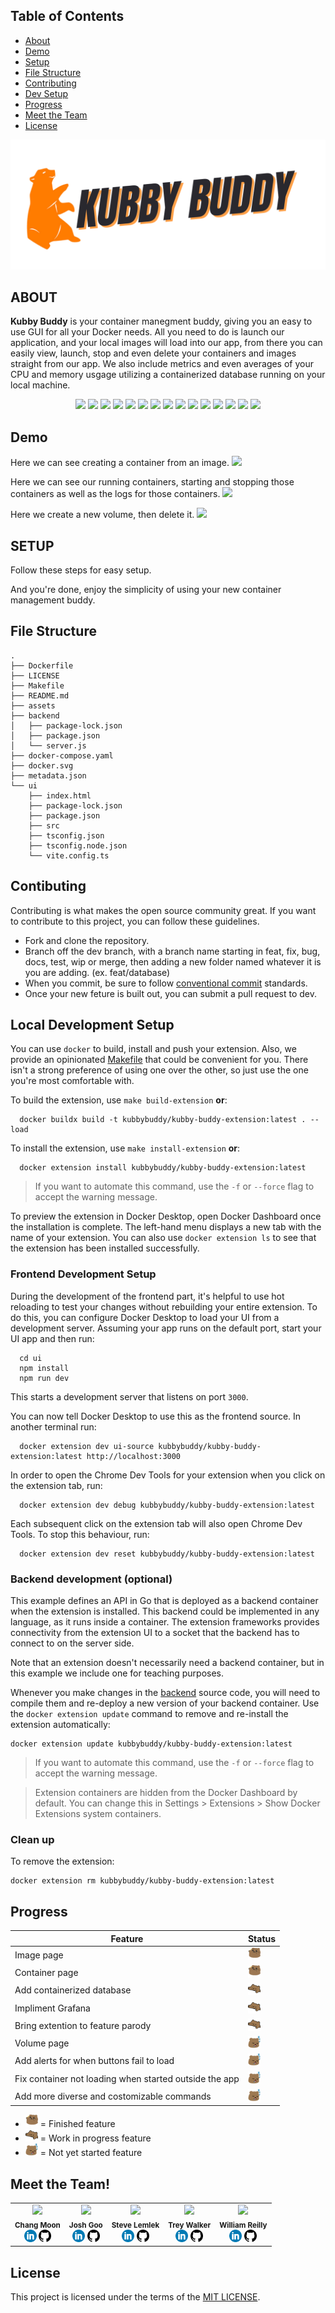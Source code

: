 ## Table of Contents

- [About](#about)
- [Demo](#demo)
- [Setup](#setup)
- [File Structure](#file-structure)
- [Contributing](#contibuting)
- [Dev Setup](#local-development-setup)
- [Progress](#progress)
- [Meet the Team](#meet-the-team)
- [License](#license)

<p align="center">
  <img src="./assets/logo.png">
</p>

## ABOUT

**Kubby Buddy** is your container manegment buddy, giving you an easy to use GUI for all your Docker needs. All you need to do is launch our application, and your local images will load into our app, from there you can easily view, launch, stop and even delete your containers and images straight from our app. We also include metrics and even averages of your CPU and memory usgage utilizing a containerized database running on your local machine.

<div align="center">
  <img src="https://img.shields.io/badge/circleci-343434?style=for-the-badge&logo=circleci&logoColor=white"/>
  <img src="https://img.shields.io/badge/PostgreSQL-316192?style=for-the-badge&logo=postgresql&logoColor=white"/>
  <img src="https://img.shields.io/badge/Chart.js-FF6384?style=for-the-badge&logo=chartdotjs&logoColor=white"/>
  <img src="https://img.shields.io/badge/Cypress-17202C?style=for-the-badge&logo=cypress&logoColor=white"/>
  <img src="https://img.shields.io/badge/Docker-2CA5E0?style=for-the-badge&logo=docker&logoColor=white"/>
  <img src="https://img.shields.io/badge/Express.js-000000?style=for-the-badge&logo=express&logoColor=white"/>
  <img src="https://img.shields.io/badge/Jest-C21325?style=for-the-badge&logo=jest&logoColor=white"/>
  <img src="https://img.shields.io/badge/ts--node-3178C6?style=for-the-badge&logo=ts-node&logoColor=white"/>
  <img src="https://img.shields.io/badge/npm-CB3837?style=for-the-badge&logo=npm&logoColor=white"/>
  <img src="https://img.shields.io/badge/React-20232A?style=for-the-badge&logo=react&logoColor=61DAFB"/>
  <img src="https://img.shields.io/badge/React_Query-FF4154?style=for-the-badge&logo=React_Query&logoColor=white"/>
  <img src="https://img.shields.io/badge/Sass-CC6699?style=for-the-badge&logo=sass&logoColor=white"/>
  <img src="https://img.shields.io/badge/CSS3-1572B6?style=for-the-badge&logo=css3&logoColor=white"/>
  <img src="https://img.shields.io/badge/HTML5-E34F26?style=for-the-badge&logo=html5&logoColor=white"/>
  <img src="https://img.shields.io/badge/TypeScript-007ACC?style=for-the-badge&logo=typescript&logoColor=white"/>
</div>

## Demo

Here we can see creating a container from an image.
<img src="./assets/Main_App_Images.gif"/>

Here we can see our running containers, starting and stopping those containers as well as the logs for those containers.
<img src="./assets/Main_App_Containers.gif"/>

Here we create a new volume, then delete it.
<img src="./assets/Main_App_Volumes.gif"/>

## SETUP

Follow these steps for easy setup.

And you're done, enjoy the simplicity of using your new container management buddy.

## File Structure

```
.
├── Dockerfile
├── LICENSE
├── Makefile
├── README.md
├── assets
├── backend
│   ├── package-lock.json
│   ├── package.json
│   └── server.js
├── docker-compose.yaml
├── docker.svg
├── metadata.json
└── ui
    ├── index.html
    ├── package-lock.json
    ├── package.json
    ├── src
    ├── tsconfig.json
    ├── tsconfig.node.json
    └── vite.config.ts
```

## Contibuting

Contributing is what makes the open source community great. If you want to contribute to this project, you can follow these guidelines.

- Fork and clone the repository.
- Branch off the dev branch, with a branch name starting in feat, fix, bug, docs, test, wip or merge, then adding a new folder named whatever it is you are adding. (ex. feat/database)
- When you commit, be sure to follow [conventional commit](https://www.conventionalcommits.org/en/v1.0.0/) standards.
- Once your new feture is built out, you can submit a pull request to dev.

## Local Development Setup

You can use `docker` to build, install and push your extension. Also, we provide an opinionated [Makefile](Makefile) that could be convenient for you. There isn't a strong preference of using one over the other, so just use the one you're most comfortable with.

To build the extension, use `make build-extension` **or**:

```shell
  docker buildx build -t kubbybuddy/kubby-buddy-extension:latest . --load
```

To install the extension, use `make install-extension` **or**:

```shell
  docker extension install kubbybuddy/kubby-buddy-extension:latest
```

> If you want to automate this command, use the `-f` or `--force` flag to accept the warning message.

To preview the extension in Docker Desktop, open Docker Dashboard once the installation is complete. The left-hand menu displays a new tab with the name of your extension. You can also use `docker extension ls` to see that the extension has been installed successfully.

### Frontend Development Setup

During the development of the frontend part, it's helpful to use hot reloading to test your changes without rebuilding your entire extension. To do this, you can configure Docker Desktop to load your UI from a development server.
Assuming your app runs on the default port, start your UI app and then run:

```shell
  cd ui
  npm install
  npm run dev
```

This starts a development server that listens on port `3000`.

You can now tell Docker Desktop to use this as the frontend source. In another terminal run:

```shell
  docker extension dev ui-source kubbybuddy/kubby-buddy-extension:latest http://localhost:3000
```

In order to open the Chrome Dev Tools for your extension when you click on the extension tab, run:

```shell
  docker extension dev debug kubbybuddy/kubby-buddy-extension:latest
```

Each subsequent click on the extension tab will also open Chrome Dev Tools. To stop this behaviour, run:

```shell
  docker extension dev reset kubbybuddy/kubby-buddy-extension:latest
```

### Backend development (optional)

This example defines an API in Go that is deployed as a backend container when the extension is installed. This backend could be implemented in any language, as it runs inside a container. The extension frameworks provides connectivity from the extension UI to a socket that the backend has to connect to on the server side.

Note that an extension doesn't necessarily need a backend container, but in this example we include one for teaching purposes.

Whenever you make changes in the [backend](./backend) source code, you will need to compile them and re-deploy a new version of your backend container.
Use the `docker extension update` command to remove and re-install the extension automatically:

```shell
docker extension update kubbybuddy/kubby-buddy-extension:latest
```

> If you want to automate this command, use the `-f` or `--force` flag to accept the warning message.

> Extension containers are hidden from the Docker Dashboard by default. You can change this in Settings > Extensions > Show Docker Extensions system containers.

### Clean up

To remove the extension:

```shell
docker extension rm kubbybuddy/kubby-buddy-extension:latest
```

## Progress

| Feature                                                | Status                                                |
| ------------------------------------------------------ | ----------------------------------------------------- |
| Image page                                             | <img src="./assets/bear-party.webp" width="20"/>  |
| Container page                                         | <img src="./assets/bear-party.webp" width="20"/>  |
| Add containerized database                             | <img src="./assets/bear-bongo.webp" width="20"/>  |
| Impliment Grafana                                      | <img src="./assets/bear-bongo.webp" width="20"/>  |
| Bring extention to feature parody                      | <img src="./assets/bear-bongo.webp" width="20"/>  |
| Volume page                                            | <img src="./assets/bear-snooze.webp" width="20"/> |
| Add alerts for when buttons fail to load               | <img src="./assets/bear-snooze.webp" width="20"/> |
| Fix container not loading when started outside the app | <img src="./assets/bear-snooze.webp" width="20"/> |
| Add more diverse and costomizable commands             | <img src="./assets/bear-snooze.webp" width="20"/> |

- <img src="./assets/bear-party.webp" width="20"/> = Finished feature
- <img src="./assets/bear-bongo.webp" width="20"/> = Work in progress feature
- <img src="./assets/bear-snooze.webp" width="20"/> = Not yet started feature

## Meet the Team!

<table align="center">
  <tr>
    <td align="center">
      <img src="https://avatars.githubusercontent.com/u/123416896?v=4" width="100"/>
      <br />
      <sub><b>Chang Moon</b></sub>
      <br />
      <a href="https://www.linkedin.com/in/kasualkid12/"><img src="./assets/linkedin-favicon.png" width="20"/></a>
      <a href="https://www.linkedin.com/in/kasualkid12/"><img src="./assets/github-favicon.png" width="20"/></a>
    </td>
    <td align="center">
      <img src="https://avatars.githubusercontent.com/u/126903033?v=4" width="100"/>
      <br />
      <sub><b>Josh Goo</b></sub>
      <br />
      <a href="https://www.linkedin.com/in/kasualkid12/"><img src="./assets/linkedin-favicon.png" width="20"/></a>
      <a href="https://www.linkedin.com/in/kasualkid12/"><img src="./assets/github-favicon.png" width="20"/></a>
    </td>
    <td align="center">
      <img src="https://avatars.githubusercontent.com/u/108921232?v=4" width="100"/>
      <br />
      <sub><b>Steve Lemlek</b></sub>
      <br />
      <a href="https://www.linkedin.com/in/kasualkid12/"><img src="./assets/linkedin-favicon.png" width="20"/></a>
      <a href="https://www.linkedin.com/in/kasualkid12/"><img src="./assets/github-favicon.png" width="20"/></a>
    </td>
    <td align="center">
      <img src="https://avatars.githubusercontent.com/u/22490059?v=4" width="100"/>
      <br />
      <sub><b>Trey Walker</b></sub>
      <br />
      <a href="https://www.linkedin.com/in/kasualkid12/"><img src="./assets/linkedin-favicon.png" width="20"/></a>
      <a href="https://www.linkedin.com/in/kasualkid12/"><img src="./assets/github-favicon.png" width="20"/></a>
    </td>
    <td align="center">
      <img src="https://avatars.githubusercontent.com/u/127268892?v=4" width="100"/>
      <br />
      <sub><b>William Reilly</b></sub>
      <br />
      <a href="https://www.linkedin.com/in/kasualkid12/"><img src="./assets/linkedin-favicon.png" width="20"/></a>
      <a href="https://www.linkedin.com/in/kasualkid12/"><img src="./assets/github-favicon.png" width="20"/></a>
    </td>
  </tr>
</table>

## License

This project is licensed under the terms of the [MIT LICENSE](./LICENSE).